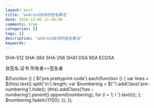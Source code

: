 ```yaml
---
layout: post
title: "android支持的签名算法"
date: 2016-12-05 11:49:00 
comments: true
categories: []
tags: []
description: "android支持的签名算法"
keywords: 
---
```



 
  SHA-512
SHA-384
SHA-256
SHA1
  DSA
RSA
ECDSA
  
   自签名:证书 所有者==签名者
  
 
 
  $(function () {
                $('pre.prettyprint code').each(function () {
                    var lines = $(this).text().split('\n').length;
                    var $numbering = $('').addClass('pre-numbering').hide();
                    $(this).addClass('has-numbering').parent().append($numbering);
                    for (i = 1; i ').text(i));
                    };
                    $numbering.fadeIn(1700);
                });
            });
 


